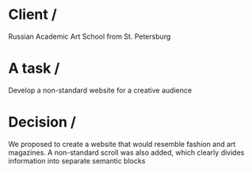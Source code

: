 Client /
=====================

Russian Academic Art School from St. Petersburg

A task /
=====================

Develop a non-standard website for a creative audience

Decision /
=====================

We proposed to create a website that would resemble fashion and art magazines. A non-standard scroll was also added, which clearly divides information into separate semantic blocks
